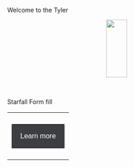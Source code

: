 <p></p>Welcome to the Tyler
<p></p><div class="separator" style="clear: both; text-align: center;"><a href="https://blogger.googleusercontent.com/img/b/R29vZ2xl/AVvXsEh3MdbesRPZ9LarNSd4QybbJFeYGaIKNg5ipzDDJ4-Mb_8oeDbfj4zZrC0jPCeHvkOIIYKXPr7zcUCvf9LXHB8PWBv1hA7sEESvVvsCL7fb1sF0X5af3ZGf_MOtOcYnWtqhJiclh9D3DKkTBSN7Gw1F0WlG5UbBR1-aVBpwy6TWmgdhCY_9iel9a7-PtRI/s133/IMG_0119.gif" imageanchor="1" style="margin-left: 1em; margin-right: 1em;"><img border="0" data-original-height="133" data-original-width="48" height="133" src="https://blogger.googleusercontent.com/img/b/R29vZ2xl/AVvXsEh3MdbesRPZ9LarNSd4QybbJFeYGaIKNg5ipzDDJ4-Mb_8oeDbfj4zZrC0jPCeHvkOIIYKXPr7zcUCvf9LXHB8PWBv1hA7sEESvVvsCL7fb1sF0X5af3ZGf_MOtOcYnWtqhJiclh9D3DKkTBSN7Gw1F0WlG5UbBR1-aVBpwy6TWmgdhCY_9iel9a7-PtRI/s1600/IMG_0119.gif" width="48" /></a></div><br />&nbsp;<p></p>Starfall Form fill <!--Button-->
<center>
 <table align="center" cellspacing="0" cellpadding="0" width="100%">
   <tr>
     <td align="center" style="padding: 10px;">
       <table border="0" class="mobile-button" cellspacing="0" cellpadding="0">
         <tr>
           <td align="center" bgcolor="#3c3e41" style="background-color: #3c3e41; margin: auto; max-width: 600px; -webkit-border-radius: 2px; -moz-border-radius: 2px; border-radius: 2px; padding: 15px 20px; " width="100%">
           <!--[if mso]>&nbsp;<![endif]-->
               <a href="#https://www.starfall.com/h/english45/spellingbees/" target="_blank" style="16px; font-family: Helvetica, Arial, sans-serif; color: #ffffff; font-weight:normal; text-align:center; background-color: #3c3e41; text-decoration: none; border: none; -webkit-border-radius: 2px; -moz-border-radius: 2px; border-radius: 2px; display: inline-block;">
                   <span style="font-size: 16px; font-family: Helvetica, Arial, sans-serif; color: #ffffff; font-weight:normal; line-height:1.5em; text-align:center;">Learn more</span>
             </a>
           <!--[if mso]>&nbsp;<![endif]-->
           </td>
         </tr>
       </table>
     </td>
   </tr>
 </table>
</center>		

